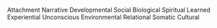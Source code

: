 Attachment Narrative
Developmental
Social
Biological
Spiritual
Learned
Experiential
Unconscious
Environmental
Relational
Somatic
Cultural
